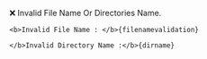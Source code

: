 ❌ Invalid File Name Or Directories Name.

```
<b>Invalid File Name : </b>{filenamevalidation}

</b>Invalid Directory Name :</b>{dirname}

```